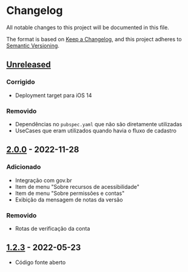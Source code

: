 # Changelog
All notable changes to this project will be documented in this file.

The format is based on [Keep a Changelog](https://keepachangelog.com/en/1.0.0/),
and this project adheres to [Semantic Versioning](https://semver.org/spec/v2.0.0.html).

## [Unreleased]

### Corrigido
- Deployment target para iOS 14

### Removido
- Dependências no `pubspec.yaml` que não são diretamente utilizadas
- UseCases que eram utilizados quando havia o fluxo de cadastro

## [2.0.0] - 2022-11-28

### Adicionado
- Integração com gov.br
- Item de menu "Sobre recursos de acessibilidade"
- Item de menu "Sobre permissões e contas"
- Exibição da mensagem de notas da versão

### Removido
- Rotas de verificação da conta

## [1.2.3] - 2022-05-23

- Código fonte aberto

[Unreleased]: https://github.com/AppCivico/lgpdjus-flutter/compare/v2.0.0...HEAD
[2.0.0]: https://github.com/AppCivico/lgpdjus-flutter/compare/v1.2.3...2.0.0
[1.2.3]: https://github.com/AppCivico/lgpdjus-flutter/releases/tag/v1.2.3
